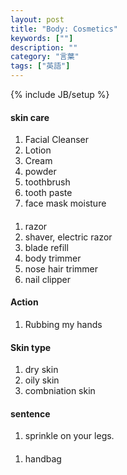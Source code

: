 ```yaml
---
layout: post
title: "Body: Cosmetics"
keywords: [""]
description: ""
category: "言葉"
tags: ["英語"]
---
```

{% include JB/setup %}

#### skin care
1. Facial Cleanser
2. Lotion
3. Cream
4. powder
5. toothbrush
6. tooth paste
7. face mask moisture

####
1. razor
2. shaver, electric razor
4. blade refill
5. body trimmer
6. nose hair trimmer
7. nail clipper


#### Action
1. Rubbing my hands

#### Skin type
1. dry skin
2. oily skin
3. combniation skin

#### sentence
1. sprinkle on your legs.

####
1. handbag
